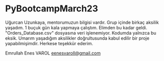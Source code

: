 # PyBootcampMarch23
Uğurcan Uzunkaya, mentorumuzun bilgisi vardır. Grup içinde birkaç aksilik yaşadım. 1 buçuk gün kala yapmaya çalıştım. Elimden bu kadar geldi. "Orders_Database.csv" dosyasına veri işlenemiyor. Kodumda yalnızca bu eksik. Umarım yaşadığım aksilikler doğrultusunda kabul edilir bir proje yapabilmişimdir. Herkese teşekkür ederim.

Emrullah Enes VAROL
eenesvaroll@gmail.com
